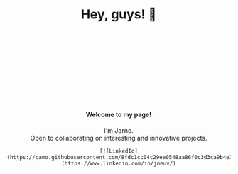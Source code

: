 <div>

  <h1 align="center">Hey, guys! 👋</h1>

  <h4 align="center" style="margin-top: 200px;">Welcome to my page!</h4>
  <p align="center">I'm Jarno. <br/> Open to collaborating on interesting and innovative projects.
  </p>


 
  <div align="center">

    [![LinkedId](https://camo.githubusercontent.com/8fdc1cc04c29ee0548aa86f0c3d3ca9b4e1736b51e60dbf94baf4f8aa37f411a/68747470733a2f2f696d672e736869656c64732e696f2f62616467652f4c696e6b6564496e2d626c75653f7374796c653d666c61742d737175617265266c6f676f3d6c696e6b6564696e)](https://www.linkedin.com/in/jneuv/)
  </div>





</div>

   
